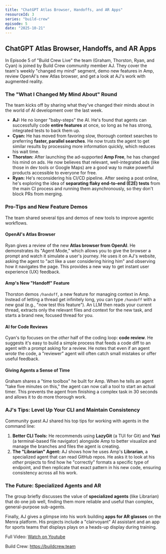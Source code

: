 ```yaml
---
title: "ChatGPT Atlas Browser, Handoffs, and AR Apps"
resourceId: 3
series: "build-crew"
episode: 5
date: "2025-10-21"
---
```


## ChatGPT Atlas Browser, Handoffs, and AR Apps

In Episode 5 of "Build Crew Live" the team (Graham, Thorston, Ryan, and Cyan) is joined by Build Crew community member AJ. They cover the team's weekly "changed my mind" segment, demo new features in Amp, review OpenAI's new Atlas browser, and get a look at AJ's work with augmented reality.

### **The "What I Changed My Mind About" Round**

The team kicks off by sharing what they've changed their minds about in the world of AI development over the last week.

* **AJ:** He no longer "baby-steps" the AI. He's found that agents can successfully code **entire features** at once, so long as he has strong, integrated tests to back them up.
* **Cyan:** He has moved from favoring slow, thorough context searches to preferring **faster, parallel searches**. He now trusts the agent to get similar results by processing more information quickly, which reduces his wait time.
* **Thorston:** After launching the ad-supported **Amp Free**, he has changed his mind on ads. He now believes that relevant, well-integrated ads (like those in dev tools or Google Maps) are a good way to make powerful products accessible to everyone for free.
* **Ryan:** He's reconsidering his CI/CD pipeline. After seeing a post online, he's exploring the idea of **separating flaky end-to-end (E2E) tests** from the main CI process and running them asynchronously, so they don't block PRs from merging.

### **Pro-Tips and New Feature Demos**

The team shared several tips and demos of new tools to improve agentic workflows.

#### **OpenAI's Atlas Browser**

Ryan gives a review of the new **Atlas browser from OpenAI**. He demonstrates its "Agent Mode," which allows you to give the browser a prompt and watch it simulate a user's journey. He uses it on AJ's website, asking the agent to "act like a user considering hiring him" and observing how it navigates the page. This provides a new way to get instant user experience (UX) feedback.

#### **Amp's New "Handoff" Feature**

Thorston demos `/handoff`, a new feature for managing context in Amp. Instead of letting a thread get infinitely long, you can type `/handoff` with a new goal (e.g., "now test this feature"). An LLM then reads your current thread, extracts only the relevant files and context for the new task, and starts a brand new, focused thread for you.

#### **AI for Code Reviews**

Cyan's tip focuses on the *other* half of the coding loop: **code review**. He suggests it's easy to build a simple process that feeds a code diff to an agent with a prompt asking for a review. He notes that even if an agent *wrote* the code, a "reviewer" agent will often catch small mistakes or offer useful feedback.

#### **Giving Agents a Sense of Time**

Graham shares a "time toolbox" he built for Amp. When he tells an agent "take five minutes on this," the agent can now call a tool to start an actual timer. This prevents the agent from finishing a complex task in 30 seconds and allows it to do more thorough work.

### **AJ's Tips: Level Up Your CLI and Maintain Consistency**

Community guest AJ shared his top tips for working with agents in the command line:

1. **Better CLI Tools:** He recommends using **LazyGit** (a TUI for Git) and **Yazi** (a terminal-based file navigator) alongside Amp to better visualize and manage the branches and files the agent is creating.
2. **The "Librarian" Agent:** AJ shows how he uses Amp's **Librarian**, a specialized agent that can read GitHub repos. He asks it to look at his *other* projects to find how he "correctly" formats a specific type of endpoint, and then replicate that exact pattern in his new code, ensuring consistency across all his work.

### **The Future: Specialized Agents and AR**

The group briefly discusses the value of **specialized agents** (like Librarian) that do one job well, finding them more reliable and useful than complex, general-purpose sub-agents.

Finally, AJ gives a glimpse into his work building **apps for AR glasses** on the Menra platform. His projects include a "clairvoyant" AI assistant and an app for sports teams that displays plays on a heads-up display during training.

Full Video: [Watch on Youtube](https://www.youtube.com/watch?v=DCdZMNptyaw&list=PL6zLuuRVa1_g_ieW4LnrwhVo6bNHmRwEA)

Build Crew: <https://buildcrew.team>
